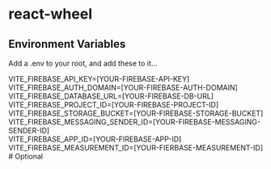 # react-wheel

## Environment Variables

Add a .env to your root, and add these to it...

VITE_FIREBASE_API_KEY=[YOUR-FIREBASE-API-KEY]  
VITE_FIREBASE_AUTH_DOMAIN=[YOUR-FIREBASE-AUTH-DOMAIN]  
VITE_FIREBASE_DATABASE_URL=[YOUR-FIREBASE-DB-URL]  
VITE_FIREBASE_PROJECT_ID=[YOUR-FIREBASE-PROJECT-ID]  
VITE_FIREBASE_STORAGE_BUCKET=[YOUR-FIREBASE-STORAGE-BUCKET]  
VITE_FIREBASE_MESSAGING_SENDER_ID=[YOUR-FIREBASE-MESSAGING-SENDER-ID]  
VITE_FIREBASE_APP_ID=[YOUR-FIREBASE-APP-ID]  
VITE_FIREBASE_MEASUREMENT_ID=[YOUR-FIERBASE-MEASUREMENT-ID] # Optional 

